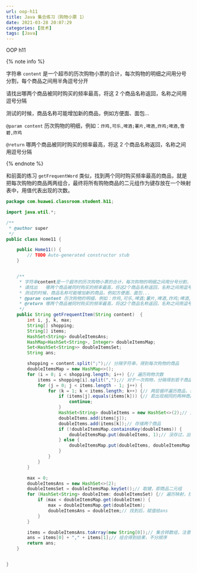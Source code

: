 ```yaml
---
url: oop-h11
title: Java 集合练习（购物小票 1）
date: 2021-03-28 20:07:29
categories: [技术]
tags: [Java]
---
```


OOP h11

<!--more-->

{% note info %}

字符串 `content` 是一个超市的历次购物小票的合计，每次购物的明细之间用分号分割，每个商品之间用半角逗号分开

请找出哪两个商品被同时购买的频率最高，将这 2 个商品名称返回，名称之间用逗号分隔

测试的时候，商品名称可能增加新的商品，例如方便面、面包...

`@param content` 历次购物的明细，例如：`炸鸡,可乐,啤酒;薯片,啤酒,炸鸡;啤酒,雪碧,炸鸡`

`@return` 哪两个商品被同时购买的频率最高，将这 2 个商品名称返回，名称之间用逗号分隔

{% endnote %}

和前面的练习 `getFrequentWord` 类似，找到两个同时购买频率最高的商品，就是把每次购物的商品两两组合，最终将所有购物商品的二元组作为键存放在一个映射表中，用值代表出现的次数。

```java
package com.huawei.classroom.student.h11;

import java.util.*;

/**
 * @author super
 */
public class Home11 {

	public Home11() {
		// TODO Auto-generated constructor stub
	}


	/**
	 * 字符串content是一个超市的历次购物小票的合计，每次购物的明细之间用分号分割，每个商品之间用半角逗号分开
	 * 请找出   哪两个商品被同时购买的频率最高，将这2个商品名称返回，名称之间用逗号分隔
	 * 测试的时候，商品名称可能增加新的商品，例如方便面、面包...
	 * @param content 历次购物的明细，例如：炸鸡,可乐,啤酒;薯片,啤酒,炸鸡;啤酒,雪碧,炸鸡
	 * @return 哪两个商品被同时购买的频率最高，将这2个商品名称返回，名称之间用逗号分隔
	 */
	public String getFrequentItem(String content)  {
		int i, j, k, max;
		String[] shopping;
		String[] items;
		HashSet<String> doubleItemsAns;
		HashMap<HashSet<String>, Integer> doubleItemsMap;
		Set<HashSet<String>> doubleItemsSet;
		String ans;

		shopping = content.split(";");// 分隔字符串，得到每次购物的商品
		doubleItemsMap = new HashMap<>();
		for (i = 0; i < shopping.length; i++) {// 遍历购物次数
			items = shopping[i].split(",");// 对于一次购物，分隔得到若干商品
			for (j = 0; j < items.length - 1; j++) {
				for (k = 1; k < items.length; k++) {// 两层循环遍历商品，得到二元组
					if (items[j].equals(items[k])) {// 若出现相同的两种商品，跳过
						continue;
					}
					HashSet<String> doubleItems = new HashSet<>(2);// 无法得知两种商品的顺序，故用集合存储
					doubleItems.add(items[j]);
					doubleItems.add(items[k]);// 存储两个商品
					if (!doubleItemsMap.containsKey(doubleItems)) {
						doubleItemsMap.put(doubleItems, 1);// 没存过，出现次数为1
					} else {
						doubleItemsMap.put(doubleItems, doubleItemsMap.get(doubleItems) + 1);// 存过，出现次数加1
					}
				}
			}
		}

		max = 0;
		doubleItemsAns = new HashSet<>(2);
		doubleItemsSet = doubleItemsMap.keySet();// 取键，即商品二元组
		for (HashSet<String> doubleItem: doubleItemsSet) {// 遍历映射，找值的最大值
			if (max < doubleItemsMap.get(doubleItem)) {
				max = doubleItemsMap.get(doubleItem);
				doubleItemsAns = doubleItem;// 找到后，赋值给ans
			}
		}

		items = doubleItemsAns.toArray(new String[0]);// 集合转数组，注意“类型转换”
		ans = items[0] + "," + items[1];// 组合得到结果，不分顺序
		return ans;
	}


}
```
